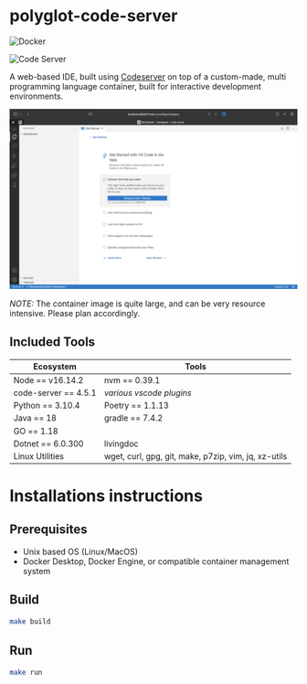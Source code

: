 # polyglot-code-server

![Docker](https://github.com/jpwhite3/polyglot-code-server/workflows/Docker/badge.svg)

![Code Server](https://img.shields.io/badge/Powered%20By-coder%2Fcode--server-blue)

A web-based IDE, built using [Codeserver](https://github.com/coder/code-server) on top of a custom-made, multi programming language container, built for interactive development environments.

![Screen shot](https://github.com/jpwhite3/polyglot-code-server/raw/main/images/screenshot.png)

_NOTE:_ The container image is quite large, and can be very resource intensive. Please plan accordingly.

## Included Tools

| Ecosystem            | Tools                                                |
| -------------------- | ---------------------------------------------------- |
| Node == v16.14.2     | nvm == 0.39.1                                        |
| code-server == 4.5.1 | _various vscode plugins_                             |
| Python == 3.10.4     | Poetry == 1.1.13                                     |
| Java == 18           | gradle == 7.4.2                                      |
| GO == 1.18           |                                                      |
| Dotnet == 6.0.300    | livingdoc                                            |
| Linux Utilities      | wget, curl, gpg, git, make, p7zip, vim, jq, xz-utils |

# Installations instructions

## Prerequisites

- Unix based OS (Linux/MacOS)
- Docker Desktop, Docker Engine, or compatible container management system

## Build

```bash
make build
```

## Run

```bash
make run
```
